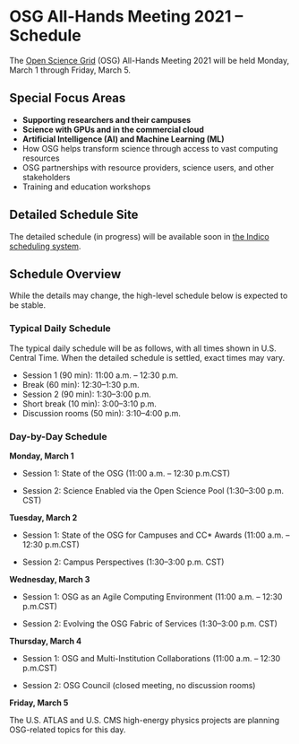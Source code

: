 # OSG All-Hands Meeting 2021 &ndash; Schedule

The [Open Science Grid](https://www.opensciencegrid.org) (OSG) All-Hands Meeting
2021 will be held Monday, March 1 through Friday,
March 5.

## Special Focus Areas

* **Supporting researchers and their campuses**
* **Science with GPUs and in the commercial cloud**
* **Artificial Intelligence (AI) and Machine Learning (ML)**
* How OSG helps transform science through access to vast computing resources
* OSG partnerships with resource providers, science users, and other stakeholders
* Training and education workshops


## Detailed Schedule Site

The detailed schedule (in progress) will be available soon in
[the Indico scheduling system](https://indico.fnal.gov/event/47040/timetable/).

## Schedule Overview

While the details may change, the high-level schedule below is expected to be
stable.

### Typical Daily Schedule

The typical daily schedule will be as follows, with all times shown in
U.S. Central Time.  When the detailed schedule is settled, exact times may vary.

*   Session 1 (90 min): 11:00 a.m. &ndash; 12:30 p.m.
*   Break (60 min): 12:30&ndash;1:30 p.m.
*   Session 2 (90 min): 1:30&ndash;3:00 p.m.
*   Short break (10 min): 3:00&ndash;3:10 p.m.
*   Discussion rooms (50 min): 3:10&ndash;4:00 p.m.

### Day-by-Day Schedule

**Monday, March 1**

*   Session 1: State of the OSG (11:00 a.m. &ndash; 12:30 p.m.CST)

*   Session 2: Science Enabled via the Open Science Pool (1:30&ndash;3:00 p.m. CST)

**Tuesday, March 2**

*   Session 1: State of the OSG for Campuses and CC* Awards (11:00 a.m. &ndash; 12:30 p.m.CST)

*   Session 2:  Campus Perspectives (1:30&ndash;3:00 p.m. CST)
    
**Wednesday, March 3**

*   Session 1: OSG as an Agile Computing Environment (11:00 a.m. &ndash; 12:30 p.m.CST)

*   Session 2: Evolving the OSG Fabric of Services (1:30&ndash;3:00 p.m. CST)

**Thursday, March 4** 

*   Session 1: OSG and Multi-Institution Collaborations (11:00 a.m. &ndash; 12:30 p.m.CST)

*   Session 2: OSG Council (closed meeting, no discussion rooms) 


**Friday, March 5**

The U.S. ATLAS and U.S. CMS high-energy physics projects are planning
OSG-related topics for this day.
